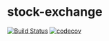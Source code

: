 # stock-exchange
[![Build Status](https://travis-ci.org/z3t0/stock-exchange.svg?branch=master)](https://travis-ci.org/z3t0/stock-exchange)
[![codecov](https://codecov.io/gh/z3t0/stock-exchange/branch/master/graph/badge.svg)](https://codecov.io/gh/z3t0/stock-exchange)
